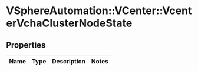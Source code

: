 # VSphereAutomation::VCenter::VcenterVchaClusterNodeState

## Properties
Name | Type | Description | Notes
------------ | ------------- | ------------- | -------------



